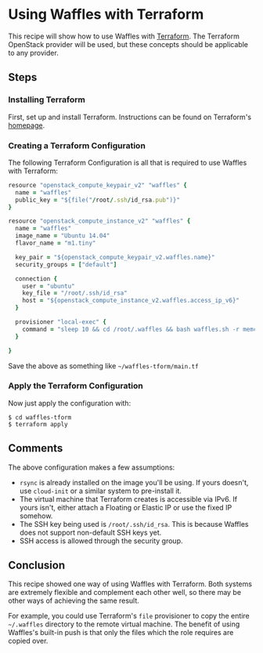 # Using Waffles with Terraform

This recipe will show how to use Waffles with [Terraform](http://terraform.io). The Terraform OpenStack provider will be used, but these concepts should be applicable to any provider.

## Steps

### Installing Terraform

First, set up and install Terraform. Instructions can be found on Terraform's [homepage](http://terraform.io).

### Creating a Terraform Configuration

The following Terraform Configuration is all that is required to use Waffles with Terraform:

```ruby
resource "openstack_compute_keypair_v2" "waffles" {
  name = "waffles"
  public_key = "${file("/root/.ssh/id_rsa.pub")}"
}

resource "openstack_compute_instance_v2" "waffles" {
  name = "waffles"
  image_name = "Ubuntu 14.04"
  flavor_name = "m1.tiny"

  key_pair = "${openstack_compute_keypair_v2.waffles.name}"
  security_groups = ["default"]

  connection {
    user = "ubuntu"
    key_file = "/root/.ssh/id_rsa"
    host = "${openstack_compute_instance_v2.waffles.access_ip_v6}"
  }

  provisioner "local-exec" {
    command = "sleep 10 && cd /root/.waffles && bash waffles.sh -r memcached -s ${openstack_compute_instance_v2.waffles.access_ip_v6} -u ubuntu -y"
  }

}
```

Save the above as something like `~/waffles-tform/main.tf`

### Apply the Terraform Configuration

Now just apply the configuration with:

```shell
$ cd waffles-tform
$ terraform apply
```

## Comments

The above configuration makes a few assumptions:

* `rsync` is already installed on the image you'll be using. If yours doesn't, use `cloud-init` or a similar system to pre-install it.
* The virtual machine that Terraform creates is accessible via IPv6. If yours isn't, either attach a Floating or Elastic IP or use the fixed IP somehow.
* The SSH key being used is `/root/.ssh/id_rsa`. This is because Waffles does not support non-default SSH keys yet.
* SSH access is allowed through the security group.


## Conclusion

This recipe showed one way of using Waffles with Terraform. Both systems are extremely flexible and complement each other well, so there may be other ways of achieving the same result.

For example, you could use Terraform's `file` provisioner to copy the entire `~/.waffles` directory to the remote virtual machine. The benefit of using Waffles's built-in push is that only the files which the role requires are copied over.
